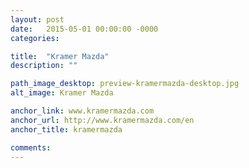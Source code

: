 ```yaml
---
layout: post
date:   2015-05-01 00:00:00 -0000
categories:

title:  "Kramer Mazda"
description: ""

path_image_desktop: preview-kramermazda-desktop.jpg
alt_image: Kramer Mazda

anchor_link: www.kramermazda.com
anchor_url: http://www.kramermazda.com/en
anchor_title: kramermazda

comments:
---
```

